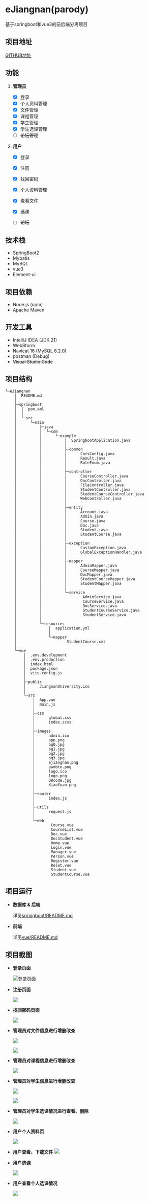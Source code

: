 # eJiangnan(parody)

基于springboot和vue3的前后端分离项目


## 项目地址

[GITHUB地址](https://github.com/tinsyding/ejiangnan)


## 功能


1. **管理员**

    - [x] 登录
    - [x] 个人资料管理
    - [x] 文件管理
    - [x] 课程管理
    - [x] 学生管理
    - [x] 学生选课管理
    - [ ] ~~论坛管理~~

2. **用户**

    - [x] 登录
    - [x] 注册
    - [x] 找回密码
    - [x] 个人资料管理
    - [x] 查看文件
    - [x] 选课 
    - [ ] ~~论坛~~


## 技术栈

- SpringBoot2
- Mybatis
- MySQL
- vue3
- Element-ui


## 项目依赖

- Node.js (npm)
- Apache Maven


## 开发工具

- IntelliJ IDEA (JDK 21)
- WebStorm
- Navicat 16 (MySQL 8.2.0)
- postman (Debug)
- ~~Visual Studio Code~~


## 项目结构

    └─eJiangnan
        │  README.md
        │
        ├─springboot
        │  │  pom.xml
        │  │
        │  └─src
        │      └─main
        │          ├─java
        │          │  └─com
        │          │      └─example
        │          │          │  SpringbootApplication.java
        │          │          │
        │          │          ├─common
        │          │          │      CorsConfig.java
        │          │          │      Result.java
        │          │          │      RoleEnum.java
        │          │          │
        │          │          ├─controller
        │          │          │      CourseController.java
        │          │          │      DocController.java
        │          │          │      FileController.java
        │          │          │      StudentController.java
        │          │          │      StudentCourseController.java
        │          │          │      WebController.java
        │          │          │
        │          │          ├─entity
        │          │          │      Account.java
        │          │          │      Admin.java
        │          │          │      Course.java
        │          │          │      Doc.java
        │          │          │      Student.java
        │          │          │      StudentCourse.java
        │          │          │
        │          │          ├─exception
        │          │          │      CustomException.java
        │          │          │      GlobalExceptionHandler.java
        │          │          │
        │          │          ├─mapper
        │          │          │      AdminMapper.java
        │          │          │      CourseMapper.java
        │          │          │      DocMapper.java
        │          │          │      StudentCourseMapper.java
        │          │          │      StudentMapper.java
        │          │          │
        │          │          └─service
        │          │                  AdminService.java
        │          │                  CourseService.java
        │          │                  DocService.java
        │          │                  StudentCourseService.java
        │          │                  StudentService.java
        │          │
        │          └─resources
        │              │  application.yml
        │              │
        │              └─mapper
        │                      StudentCourse.xml
        │
        └─vue
            │  .env.development
            │  .env.production
            │  index.html
            │  package.json
            │  vite.config.js
            │
            ├─public
            │      JiangnanUniversity.ico
            │
            └─src
                │  App.vue
                │  main.js
                │
                ├─css
                │      global.css
                │      index.scss
                │
                ├─images
                │      admin.ico
                │      app.png
                │      bg0.jpg
                │      bg1.jpg
                │      bg2.jpg
                │      bg3.jpg
                │      ejiangnan.png
                │      ewmbtn.png
                │      logo.ico
                │      logo.png
                │      QRcode.jpg
                │      XiaoYuan.png
                │
                ├─router
                │      index.js
                │
                ├─utils
                │      request.js
                │
                └─web
                        Course.vue
                        CourseList.vue
                        Doc.vue
                        DocStudent.vue
                        Home.vue
                        Login.vue
                        Manager.vue
                        Person.vue
                        Register.vue
                        Reset.vue
                        Student.vue
                        StudentCourse.vue


##  项目运行

- **数据库 & 后端**

    详见[springboot/README.md](springboot/README.md)

- **前端**
    
    详见[vue/README.md](vue/README.md)


## 项目截图

- **登录页面**

  ![登录页面](TEMP/images/1.png)

- **注册页面**

  ![](TEMP/images/2.png)

- **找回密码页面**

  ![](TEMP/images/3.png)

- **管理员对文件信息进行增删改查**

  ![](TEMP/images/4.png)

  ![](TEMP/images/5.png)

- **管理员对课程信息进行增删改查**

  ![](TEMP/images/6.png)

- **管理员对学生信息进行增删改查**

  ![](TEMP/images/7.png)

  ![](TEMP/images/8.png)

- **管理员对学生选课情况进行查看、删除**

  ![](TEMP/images/14.png)

- **用户个人资料页**

  ![](TEMP/images/9.png)

- **用户查看、下载文件**
  ![](TEMP/images/10.png)

- **用户选课**

  ![](TEMP/images/11.png)

- **用户查看个人选课情况**

  ![](TEMP/images/12.png)

